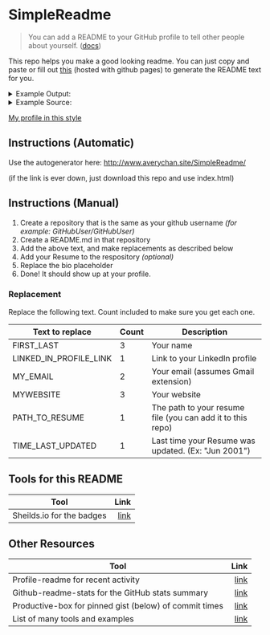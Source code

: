 # SimpleReadme

> You can add a README to your GitHub profile to tell other people about yourself. ([docs](https://docs.github.com/en/github/setting-up-and-managing-your-github-profile/customizing-your-profile/managing-your-profile-readme))

This repo helps you make a good looking readme. You can just copy and paste or fill out [this](http://www.averychan.site/SimpleReadme/) (hosted with github pages) to generate the README text for you.

<details>

  <summary>Example Output:</summary>
  
---

# Hi, I'm FIRST_LAST 👋

**(BIO GOES HERE)** Leverage agile frameworks to provide a robust synopsis for high level overviews. Iterative approaches to corporate strategy foster collaborative thinking to further the overall value proposition. Organically grow the holistic world view of disruptive innovation via workplace diversity and empowerment.

<div align="center">
  <a href="LINKED_IN_PROFILE_LINK"><img alt="LinkedIn" src="https://img.shields.io/badge/FIRST_LAST-%230077B5.svg?style=flat&logo=linkedin&logoColor=white"/></a>
  <a href="mailto:MY_EMAIL@gmail.com"><img alt="Email" src="https://img.shields.io/badge/MY_EMAIL@gmail.com-D14836?style=flat&logo=gmail&logoColor=white"/></a>
  <a href="http://MYWEBSITE.com/"><img alt="Website" src="https://img.shields.io/website?down_color=lightgrey&down_message=offline&label=MYWEBSITE.com&up_color=green&up_message=online&url=http://MYWEBSITE.com/"/></a>
  <a href="./PATH_TO_RESUME.pdf"><img alt="Resume" src="https://img.shields.io/badge/Resume_(last_updated)-TIME_LAST_UPDATED-green"/></a>
</div><br/>

---
</details>

<details>

  <summary>Example Source:</summary>
  
```
# Hi, I'm FIRST_LAST 👋

**(BIO GOES HERE)** Leverage agile frameworks to provide a robust synopsis for high level overviews. Iterative approaches to corporate strategy foster collaborative thinking to further the overall value proposition. Organically grow the holistic world view of disruptive innovation via workplace diversity and empowerment.

<div align="center">
  <a href="LINKED_IN_PROFILE_LINK"><img alt="LinkedIn" src="https://img.shields.io/badge/FIRST_LAST-%230077B5.svg?style=flat&logo=linkedin&logoColor=white"/></a>
  <a href="mailto:MY_EMAIL@gmail.com"><img alt="Email" src="https://img.shields.io/badge/MY_EMAIL@gmail.com-D14836?style=flat&logo=gmail&logoColor=white"/></a>
  <a href="http://MYWEBSITE.com/"><img alt="Website" src="https://img.shields.io/website?down_color=lightgrey&down_message=offline&label=MYWEBSITE.com&up_color=green&up_message=online&url=http://MYWEBSITE.com/"/></a>
  <a href="./PATH_TO_RESUME.pdf"><img alt="Resume" src="https://img.shields.io/badge/Resume_(last_updated)-TIME_LAST_UPDATED-green"/></a>
</div><br/>
```
</details>

[My profile in this style](https://github.com/Avery2)

## Instructions (Automatic)

Use the autogenerator here: http://www.averychan.site/SimpleReadme/

(if the link is ever down, just download this repo and use index.html)

## Instructions (Manual)

1. Create a repository that is the same as your github username _(for example: GitHubUser/GitHubUser)_
2. Create a README.md in that repository
3. Add the above text, and make replacements as described below
4. Add your Resume to the respository _(optional)_
5. Replace the bio placeholder
6. Done! It should show up at your profile.

### Replacement

Replace the following text. Count included to make sure you get each one.

| Text to replace        | Count | Description                                                |
|------------------------|-------|------------------------------------------------------------|
| FIRST_LAST             | 3     | Your name                                                  |
| LINKED_IN_PROFILE_LINK | 1     | Link to your LinkedIn profile                              |
| MY_EMAIL               | 2     | Your email (assumes Gmail extension)                       |
| MYWEBSITE              | 3     | Your website                                               |
| PATH_TO_RESUME         | 1     | The path to your resume file (you can add it to this repo) |
| TIME_LAST_UPDATED      | 1     | Last time your Resume was updated. (Ex: "Jun 2001")        |


## Tools for this README

| Tool | Link |
|---|---:|
| Sheilds.io for the badges | [link](https://shields.io) |

## Other Resources

| Tool | Link |
|---|---:|
| Profile-readme for recent activity | [link](https://github.com/actions-js/profile-readme) |
| Github-readme-stats for the GitHub stats summary | [link](https://github.com/anuraghazra/github-readme-stats) |
| Productive-box for pinned gist (below) of commit times | [link](https://github.com/maxam2017/productive-box) ||
| List of many tools and examples | [link](https://github.com/abhisheknaiidu/awesome-github-profile-readme) |

